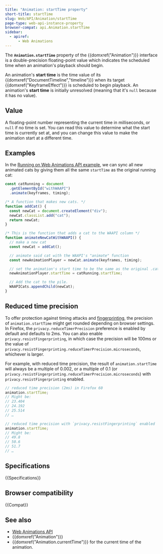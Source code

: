 ```yaml
---
title: "Animation: startTime property"
short-title: startTime
slug: Web/API/Animation/startTime
page-type: web-api-instance-property
browser-compat: api.Animation.startTime
sidebar:
  - apiref:
      - Web Animations
---
```


The **`Animation.startTime`** property of the {{domxref("Animation")}} interface is a double-precision floating-point value which indicates the scheduled time when an animation's playback should begin.

An animation's **start time** is the time value of its {{domxref("DocumentTimeline","timeline")}} when its target {{domxref("KeyframeEffect")}} is scheduled to begin playback. An animation's **start time** is initially unresolved (meaning that it's `null` because it has no value).

## Value

A floating-point number representing the current time in milliseconds, or `null` if no time is set. You can read this value to determine what the start time is currently set at, and you can change this value to make the animation start at a different time.

## Examples

In the [Running on Web Animations API example](https://codepen.io/rachelnabors/pen/zxYexJ?editors=0010), we can sync all new animated cats by giving them all the same `startTime` as the original running cat:

```js
const catRunning = document
  .getElementById("withWAAPI")
  .animate(keyframes, timing);

/* A function that makes new cats. */
function addCat() {
  const newCat = document.createElement("div");
  newCat.classList.add("cat");
  return newCat;
}

/* This is the function that adds a cat to the WAAPI column */
function animateNewCatWithWAAPI() {
  // make a new cat
  const newCat = addCat();

  // animate said cat with the WAAPI's "animate" function
  const newAnimationPlayer = newCat.animate(keyframes, timing);

  // set the animation's start time to be the same as the original .cat#withWAAPI
  newAnimationPlayer.startTime = catRunning.startTime;

  // Add the cat to the pile.
  WAAPICats.appendChild(newCat);
}
```

## Reduced time precision

To offer protection against timing attacks and [fingerprinting](/en-US/docs/Glossary/Fingerprinting), the precision of `animation.startTime` might get rounded depending on browser settings. In Firefox, the `privacy.reduceTimerPrecision` preference is enabled by default and defaults to 2ms. You can also enable `privacy.resistFingerprinting`, in which case the precision will be 100ms or the value of `privacy.resistFingerprinting.reduceTimerPrecision.microseconds`, whichever is larger.

For example, with reduced time precision, the result of `animation.startTime` will always be a multiple of 0.002, or a multiple of 0.1 (or `privacy.resistFingerprinting.reduceTimerPrecision.microseconds`) with `privacy.resistFingerprinting` enabled.

```js
// reduced time precision (2ms) in Firefox 60
animation.startTime;
// Might be:
// 23.404
// 24.192
// 25.514
// …

// reduced time precision with `privacy.resistFingerprinting` enabled
animation.startTime;
// Might be:
// 49.8
// 50.6
// 51.7
// …
```

## Specifications

{{Specifications}}

## Browser compatibility

{{Compat}}

## See also

- [Web Animations API](/en-US/docs/Web/API/Web_Animations_API)
- {{domxref("Animation")}}
- {{domxref("Animation.currentTime")}} for the current time of the animation.
